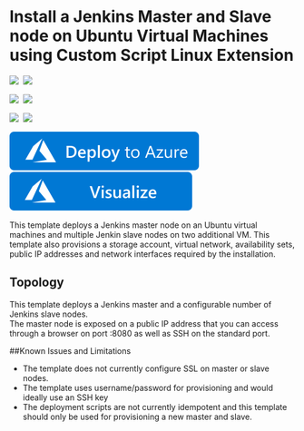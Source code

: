 # Install a Jenkins Master and Slave node on Ubuntu Virtual Machines using Custom Script Linux Extension

<IMG SRC="https://azurequickstartsservice.blob.core.windows.net/badges/jenkins-on-ubuntu/PublicLastTestDate.svg" />&nbsp;
<IMG SRC="https://azurequickstartsservice.blob.core.windows.net/badges/jenkins-on-ubuntu/PublicDeployment.svg" />&nbsp;

<IMG SRC="https://azurequickstartsservice.blob.core.windows.net/badges/jenkins-on-ubuntu/FairfaxLastTestDate.svg" />&nbsp;
<IMG SRC="https://azurequickstartsservice.blob.core.windows.net/badges/jenkins-on-ubuntu/FairfaxDeployment.svg" />&nbsp;

<IMG SRC="https://azurequickstartsservice.blob.core.windows.net/badges/jenkins-on-ubuntu/BestPracticeResult.svg" />&nbsp;
<IMG SRC="https://azurequickstartsservice.blob.core.windows.net/badges/jenkins-on-ubuntu/CredScanResult.svg" />&nbsp;

<a href="https://portal.azure.com/#create/Microsoft.Template/uri/https%3A%2F%2Fraw.githubusercontent.com%2FAzure%2Fazure-quickstart-templates%2Fmaster%2Fjenkins-on-ubuntu%2Fazuredeploy.json" target="_blank">
    <img src="https://raw.githubusercontent.com/Azure/azure-quickstart-templates/master/1-CONTRIBUTION-GUIDE/images/deploytoazure.svg?sanitize=true"/>
</a>
<a href="http://armviz.io/#/?load=https%3A%2F%2Fraw.githubusercontent.com%2FAzure%2Fazure-quickstart-templates%2Fmaster%2Fjenkins-on-ubuntu%2Fazuredeploy.json" target="_blank">
    <img src="https://raw.githubusercontent.com/Azure/azure-quickstart-templates/master/1-CONTRIBUTION-GUIDE/images/visualizebutton.svg?sanitize=true"/>
</a>

This template deploys a Jenkins master node on an Ubuntu virtual machines and multiple Jenkin slave nodes on two additional VM. This template also provisions a storage account, virtual network, availability sets, public IP addresses and network interfaces required by the installation.

Topology
--------

This template deploys a Jenkins master and a configurable number of Jenkins slave nodes.  
The master node is exposed on a public IP address that you can access through a browser on port :8080 as well as SSH on the standard port.

##Known Issues and Limitations
- The template does not currently configure SSL on master or slave nodes.
- The template uses username/password for provisioning and would ideally use an SSH key
- The deployment scripts are not currently idempotent and this template should only be used for provisioning a new master and slave.

